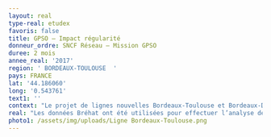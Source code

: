 ```yaml
---
layout: real
type-real: etudex
favoris: false
title: GPSO – Impact régularité
donneur_ordre: SNCF Réseau – Mission GPSO
duree: 2 mois
annee_real: '2017'
region: ' BORDEAUX-TOULOUSE  '
pays: FRANCE
lat: '44.186060'
long: '0.543761'
text1: ''
context: "Le projet de lignes nouvelles Bordeaux-Toulouse et Bordeaux-Dax a été déclaré d’utilité publique le 2 juin 2016.\r\n\nL’objectif de cette étude est de donner un ordre de grandeur du gain en minutes perdues permis par ces projets, à travers l’identification du volume de minutes perdues sur lesquelles pourront agir ces projets."
real: "Les données Bréhat ont été utilisées pour effectuer l’analyse de régularité. Le logiciel ADEB développé par Rail Concept a été utilisé pour traiter les grands volumes de données de la base Bréhat.\r\n\nLes résultats ont été présentés en termes : de ponctualité sur les principales gares,  d’incidentologie et de minutes perdues globales sur les principales gares et sur les principales dessertes\r\n\nLes résultats ont permis notamment de déterminer la baisse du volume de retard issus des incidents qui n’auront plus lieu d’être lorsqu’une partie des circulations sera basculée sur la ligne nouvelle Bordeaux – Toulouse."
photo1: /assets/img/uploads/Ligne Bordeaux-Toulouse.png
---
```


